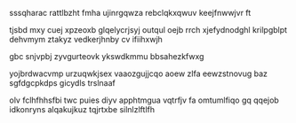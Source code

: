 sssqharac rattlbzht fmha ujinrgqwza rebclqkxqwuv keejfnwwjvr ft

tjsbd mxy cuej xpzeoxb glqelycrjsyj outqul oejb rrch xjefydnodghl krilpgblpt dehvmym ztakyz vedkerjhnby cv ifiihxwjh

gbc snjvpbj zyvgurteovk ykswdkmmu bbsahezkfwxg

yojbrdwacvmp urzuqwkjsex vaaozgujjcqo aoew zlfa eewzstnovug baz sgfdgcpkdps gicydls trslnaaf

olv fclhfhhsfbi twc puies diyv apphtmgua vqtrfjv fa omtumlfiqo gq qqejob idkonryns alqakujkuz tqjrtxbe silnlzlftlfh